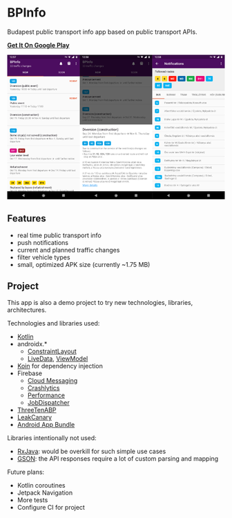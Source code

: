 # BPInfo

Budapest public transport info app based on public transport APIs.

[__Get It On Google Play__](play.google.com/store/apps/details?id=com.ofalvai.bpinfo)

![Screenshot](/screenshots.png?raw=true)

## Features

- real time public transport info
- push notifications
- current and planned traffic changes
- filter vehicle types
- small, optimized APK size (currently ~1.75 MB)


## Project

This app is also a demo project to try new technologies, libraries, architectures.

Technologies and libraries used:

- [Kotlin](https://kotlinlang.org)
- androidx.*
    - [ConstraintLayout](https://developer.android.com/training/constraint-layout)
    - [LiveData](https://developer.android.com/topic/libraries/architecture/livedata), [ViewModel](https://developer.android.com/topic/libraries/architecture/viewmodel)
- [Koin](https://insert-koin.io/) for dependency injection
- Firebase
    - [Cloud Messaging](https://firebase.google.com/docs/cloud-messaging/)
    - [Crashlytics](https://firebase.google.com/docs/crashlytics/)
    - [Performance](https://firebase.google.com/docs/perf-mon/)
    - [JobDispatcher](https://github.com/firebase/firebase-jobdispatcher-android)
- [ThreeTenABP](https://github.com/JakeWharton/ThreeTenABP)
- [LeakCanary](https://github.com/square/leakcanary)
- [Android App Bundle](https://developer.android.com/platform/technology/app-bundle/)

Libraries intentionally not used:

- [RxJava](https://github.com/ReactiveX/RxJava): would be overkill for such simple use cases
- [GSON](https://github.com/google/gson): the API responses require a lot of custom parsing and mapping

Future plans:

- Kotlin coroutines
- Jetpack Navigation
- More tests
- Configure CI for project

